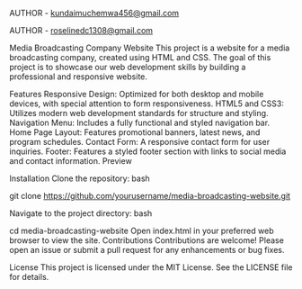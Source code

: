 AUTHOR - <kundaimuchemwa456@gmail.com>

AUTHOR - <roselinedc1308@gmail.com>

Media Broadcasting Company Website
This project is a website for a media broadcasting company, created using HTML and CSS. The goal of this project is to showcase our web development skills by building a professional and responsive website.

Features
Responsive Design: Optimized for both desktop and mobile devices, with special attention to form responsiveness.
HTML5 and CSS3: Utilizes modern web development standards for structure and styling.
Navigation Menu: Includes a fully functional and styled navigation bar.
Home Page Layout: Features promotional banners, latest news, and program schedules.
Contact Form: A responsive contact form for user inquiries.
Footer: Features a styled footer section with links to social media and contact information.
Preview

Installation
Clone the repository:
bash

git clone https://github.com/yourusername/media-broadcasting-website.git

Navigate to the project directory:
bash

cd media-broadcasting-website
Open index.html in your preferred web browser to view the site.
Contributions
Contributions are welcome! Please open an issue or submit a pull request for any enhancements or bug fixes.

License
This project is licensed under the MIT License. See the LICENSE file for details.


